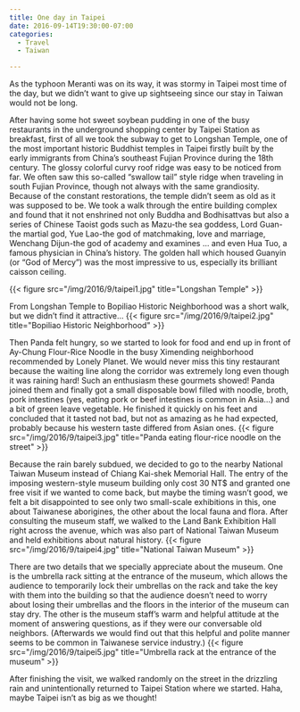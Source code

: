 ```yaml
---
title: One day in Taipei
date: 2016-09-14T19:30:00-07:00
categories:
  - Travel
  - Taiwan

---
```


As the typhoon Meranti was on its way, it was stormy in Taipei most time of the day, but we didn’t want to give up sightseeing since our stay in Taiwan would not be long.

<!--more-->
After having some hot sweet soybean pudding in one of the busy restaurants in the underground shopping center by Taipei Station as breakfast, first of all we took the subway to get to Longshan Temple, one of the most important historic Buddhist temples in Taipei firstly built by the early immigrants from China’s southeast Fujian Province during the 18th century. The glossy colorful curvy roof ridge was easy to be noticed from far. We often saw this so-called “swallow tail” style ridge when traveling in south Fujian Province, though not always with the same grandiosity. Because of the constant restorations, the temple didn’t seem as old as it was supposed to be. We took a walk through the entire building complex and found that it not enshrined not only Buddha and Bodhisattvas but also a series of Chinese Taoist gods such as Mazu-the sea goddess, Lord Guan-the martial god, Yue Lao-the god of matchmaking, love and marriage, Wenchang Dijun-the god of academy and examines … and even Hua Tuo, a famous physician in China’s history.  The golden hall which housed Guanyin (or “God of Mercy”) was the most impressive to us, especially its brilliant caisson ceiling.

{{< figure src="/img/2016/9/taipei1.jpg" title="Longshan Temple" >}}

From Longshan Temple to Bopiliao Historic Neighborhood was a short walk, but we didn’t find it attractive…
{{< figure src="/img/2016/9/taipei2.jpg" title="Bopiliao Historic Neighborhood" >}}

Then Panda felt hungry, so we started to look for food and end up in front of Ay-Chung Flour-Rice Noodle in the busy Ximending neighborhood recommended by Lonely Planet. We would never miss this tiny restaurant because the waiting line along the corridor was extremely long even though it was raining hard! Such an enthusiasm these gourmets showed! Panda joined them and finally got a small disposable bowl filled with noodle, broth, pork intestines (yes, eating pork or beef intestines is common in Asia…) and a bit of green leave vegetable. He finished it quickly on his feet and concluded that it tasted not bad, but not as amazing as he had expected, probably because his western taste differed from Asian ones.
{{< figure src="/img/2016/9/taipei3.jpg" title="Panda eating flour-rice noodle on the street" >}}

Because the rain barely subdued, we decided to go to the nearby National Taiwan Museum instead of Chiang Kai-shek Memorial Hall. The entry of the imposing western-style museum building only cost 30 NT$ and granted one free visit if we wanted to come back, but maybe the timing wasn’t good, we felt a bit disappointed to see only two small-scale exhibitions in this, one about Taiwanese aborigines, the other about the local fauna and flora. After consulting the museum staff, we walked to the Land Bank Exhibition Hall right across the avenue, which was also part of National Taiwan Museum and held exhibitions about natural history.
{{< figure src="/img/2016/9/taipei4.jpg" title="National Taiwan Museum" >}}

There are two details that we specially appreciate about the museum. One is the umbrella rack sitting at the entrance of the museum, which allows the audience to temporarily lock their umbrellas on the rack and take the key with them into the building so that the audience doesn’t need to worry about losing their umbrellas and the floors in the interior of the museum can stay dry. The other is the museum staff’s warm and helpful attitude at the moment of answering questions, as if they were our conversable old neighbors. (Afterwards we would find out that this helpful and polite manner seems to be common in Taiwanese service industry.)
{{< figure src="/img/2016/9/taipei5.jpg" title="Umbrella rack at the entrance of the museum" >}}

After finishing the visit, we walked randomly on the street in the drizzling rain and unintentionally returned to Taipei Station where we started.  Haha, maybe Taipei isn’t as big as we thought!
